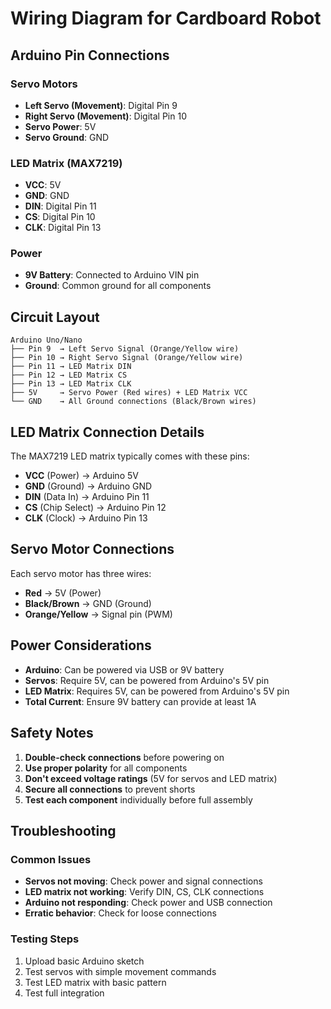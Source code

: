 # Wiring Diagram for Cardboard Robot

## Arduino Pin Connections

### Servo Motors
- **Left Servo (Movement)**: Digital Pin 9
- **Right Servo (Movement)**: Digital Pin 10
- **Servo Power**: 5V
- **Servo Ground**: GND

### LED Matrix (MAX7219)
- **VCC**: 5V
- **GND**: GND
- **DIN**: Digital Pin 11
- **CS**: Digital Pin 10
- **CLK**: Digital Pin 13

### Power
- **9V Battery**: Connected to Arduino VIN pin
- **Ground**: Common ground for all components

## Circuit Layout

```
Arduino Uno/Nano
├── Pin 9  → Left Servo Signal (Orange/Yellow wire)
├── Pin 10 → Right Servo Signal (Orange/Yellow wire)
├── Pin 11 → LED Matrix DIN
├── Pin 12 → LED Matrix CS
├── Pin 13 → LED Matrix CLK
├── 5V     → Servo Power (Red wires) + LED Matrix VCC
└── GND    → All Ground connections (Black/Brown wires)
```

## LED Matrix Connection Details

The MAX7219 LED matrix typically comes with these pins:
- **VCC** (Power) → Arduino 5V
- **GND** (Ground) → Arduino GND
- **DIN** (Data In) → Arduino Pin 11
- **CS** (Chip Select) → Arduino Pin 12
- **CLK** (Clock) → Arduino Pin 13

## Servo Motor Connections

Each servo motor has three wires:
- **Red** → 5V (Power)
- **Black/Brown** → GND (Ground)
- **Orange/Yellow** → Signal pin (PWM)

## Power Considerations

- **Arduino**: Can be powered via USB or 9V battery
- **Servos**: Require 5V, can be powered from Arduino's 5V pin
- **LED Matrix**: Requires 5V, can be powered from Arduino's 5V pin
- **Total Current**: Ensure 9V battery can provide at least 1A

## Safety Notes

1. **Double-check connections** before powering on
2. **Use proper polarity** for all components
3. **Don't exceed voltage ratings** (5V for servos and LED matrix)
4. **Secure all connections** to prevent shorts
5. **Test each component** individually before full assembly

## Troubleshooting

### Common Issues
- **Servos not moving**: Check power and signal connections
- **LED matrix not working**: Verify DIN, CS, CLK connections
- **Arduino not responding**: Check power and USB connection
- **Erratic behavior**: Check for loose connections

### Testing Steps
1. Upload basic Arduino sketch
2. Test servos with simple movement commands
3. Test LED matrix with basic pattern
4. Test full integration
